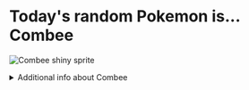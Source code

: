 # Today's random Pokemon is... Combee

![Combee shiny sprite](https://raw.githubusercontent.com/PokeAPI/sprites/master/sprites/pokemon/shiny/415.png)

<details>
<summary>Additional info about Combee</summary>

| srpite type | image |
|------|------|
| back_default | ![Combee back_default sprite](https://raw.githubusercontent.com/PokeAPI/sprites/master/sprites/pokemon/back/415.png) |
| back_shiny | ![Combee back_shiny sprite](https://raw.githubusercontent.com/PokeAPI/sprites/master/sprites/pokemon/back/shiny/415.png) |
| front_default | ![Combee front_default sprite](https://raw.githubusercontent.com/PokeAPI/sprites/master/sprites/pokemon/415.png) |
| front_female | ![Combee front_female sprite](https://raw.githubusercontent.com/PokeAPI/sprites/master/sprites/pokemon/female/415.png) |
| front_shiny_female | ![Combee front_shiny_female sprite](https://raw.githubusercontent.com/PokeAPI/sprites/master/sprites/pokemon/shiny/female/415.png) |
| other | ![Combee other sprite]([object Object]) |
| versions | ![Combee versions sprite]([object Object]) | </details>